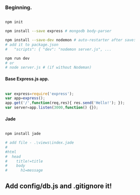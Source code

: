 ### Beginning.
```bash

npm init

npm install --save express # mongodb body-parser

npm install --save-dev nodemon # auto-restarter after save:
# add it to package.json
#   "scripts": { "dev": "nodemon server.js", ...

npm run dev
# or 
# node server.js # (if without Nodeman)
```

#### Base Express.js app.
```js

var express=require('express');
var app=express();
app.get('/',function(req,res){ res.send('Hello!'); });
var server=app.listen(3000,function() {});
```

#### Jade
```bash

npm install jade

# add file - .\views\index.jade
# 
#html 
#  head 
#    title!=title 
#    body 
#      h1=message
```


## Add config/db.js and .gitignore it!

